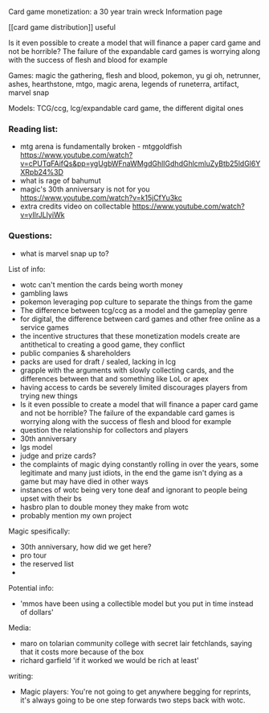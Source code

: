 Card game monetization: a 30 year train wreck
Information page

[[card game distribution]] useful



Is it even possible to create a model that will finance a paper card game and not be horrible? The failure of the expandable card games is worrying along with the success of flesh and blood for example

Games: magic the gathering, flesh and blood,  pokemon, yu gi oh, netrunner, ashes, hearthstone, mtgo, magic arena, legends of runeterra, artifact, marvel snap

Models: TCG/ccg, lcg/expandable card game, the different digital ones

### Reading list:
-  mtg arena is fundamentally broken - mtggoldfish https://www.youtube.com/watch?v=cPUTqFAifQs&pp=ygUgbWFnaWMgdGhlIGdhdGhlcmluZyBtb25ldGl6YXRpb24%3D
- what is rage of bahumut
- magic's 30th anniversary is not for you https://www.youtube.com/watch?v=k15jCfYu3kc
-  extra credits video on collectable https://www.youtube.com/watch?v=yIlrJLIyiWk 


### Questions:
- what is marvel snap up to?

List of info:
- wotc can't mention the cards being worth money
- gambling laws
- pokemon leveraging pop culture to separate the things from the game
- The difference between tcg/ccg as a model and the gameplay genre
- for digital, the difference between card games and other free online as a service games
- the incentive structures that these monetization models create are antithetical to creating a good game, they conflict
- public companies & shareholders
- packs are used for draft / sealed, lacking in lcg
- grapple with the arguments with slowly collecting cards, and the differences between that and something like LoL or apex
- having access to cards be severely limited discourages players from trying new things
- Is it even possible to create a model that will finance a paper card game and not be horrible? The failure of the expandable card games is worrying along with the success of flesh and blood for example
- question the relationship for collectors and players
- 30th anniversary
- lgs model
- judge and prize cards?
- the complaints of magic dying constantly rolling in over the years, some legitimate and many just idiots, in the end the game isn't dying as a game but may have died in other ways
- instances of wotc being very tone deaf and ignorant to people being upset with their bs
- hasbro plan to double money they make from wotc
- probably mention my own project

Magic spesifically:
- 30th anniversary, how did we get here?
- pro tour
- the reserved list
- 


Potential info:
- 'mmos have been using a collectible model but you put in time instead of dollars'

Media:
- maro on tolarian community college with secret lair fetchlands, saying that it costs more because of the box
- richard garfield 'if it worked we would be rich at least'

writing:
- Magic players: You're not going to get anywhere begging for reprints, it's always going to be one step forwards two steps back with wotc.

